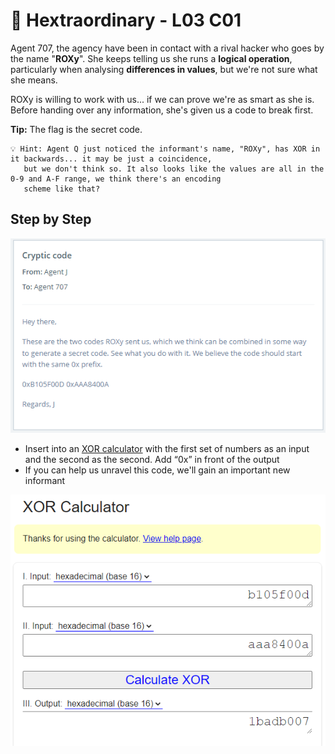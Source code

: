 # 🔢 Hextraordinary - L03 C01

Agent 707, the agency have been in contact with a rival hacker who goes by the name "**ROXy**". She keeps telling us she runs a **logical operation**, particularly when analysing **differences in values**, but we're not sure what she means.

ROXy is willing to work with us... if we can prove we're as smart as she is. Before handing over any information, she's given us a code to break first.

**Tip:** The flag is the secret code. 

```
💡 Hint: Agent Q just noticed the informant's name, "ROXy", has XOR in it backwards... it may be just a coincidence,
   but we don't think so. It also looks like the values are all in the 0-9 and A-F range, we think there's an encoding
   scheme like that?
```

## Step by Step

![image of email](/assets/hextraordinary1.png)

- Insert into an [XOR calculator](https://xor.pw/#) with the first set of numbers as an input and the second as the second. Add “0x” in front of the output
- If you can help us unravel this code, we'll gain an important new informant

![image of xor calculator](/assets/hextraordinary2.png)
